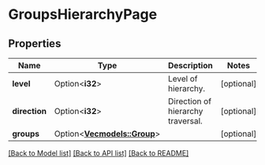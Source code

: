 # GroupsHierarchyPage

## Properties

Name | Type | Description | Notes
------------ | ------------- | ------------- | -------------
**level** | Option<**i32**> | Level of hierarchy. | [optional]
**direction** | Option<**i32**> | Direction of hierarchy traversal. | [optional]
**groups** | Option<[**Vec<models::Group>**](Group.md)> |  | [optional]

[[Back to Model list]](../README.md#documentation-for-models) [[Back to API list]](../README.md#documentation-for-api-endpoints) [[Back to README]](../README.md)


